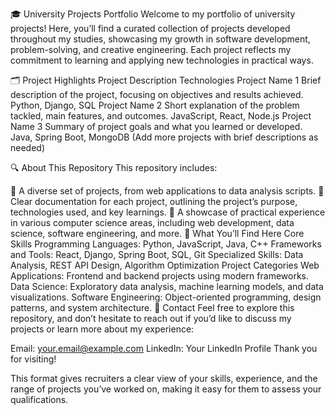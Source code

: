 🎓 University Projects Portfolio
Welcome to my portfolio of university projects! Here, you’ll find a curated collection of projects developed throughout my studies, showcasing my growth in software development, problem-solving, and creative engineering. Each project reflects my commitment to learning and applying new technologies in practical ways.

🗂️ Project Highlights
Project	Description	Technologies
Project Name 1	Brief description of the project, focusing on objectives and results achieved.	Python, Django, SQL
Project Name 2	Short explanation of the problem tackled, main features, and outcomes.	JavaScript, React, Node.js
Project Name 3	Summary of project goals and what you learned or developed.	Java, Spring Boot, MongoDB
(Add more projects with brief descriptions as needed)

🔍 About This Repository
This repository includes:

📂 A diverse set of projects, from web applications to data analysis scripts.
📝 Clear documentation for each project, outlining the project’s purpose, technologies used, and key learnings.
🚀 A showcase of practical experience in various computer science areas, including web development, data science, software engineering, and more.
💼 What You’ll Find Here
Core Skills
Programming Languages: Python, JavaScript, Java, C++
Frameworks and Tools: React, Django, Spring Boot, SQL, Git
Specialized Skills: Data Analysis, REST API Design, Algorithm Optimization
Project Categories
Web Applications: Frontend and backend projects using modern frameworks.
Data Science: Exploratory data analysis, machine learning models, and data visualizations.
Software Engineering: Object-oriented programming, design patterns, and system architecture.
📧 Contact
Feel free to explore this repository, and don’t hesitate to reach out if you’d like to discuss my projects or learn more about my experience:

Email: your.email@example.com
LinkedIn: Your LinkedIn Profile
Thank you for visiting!

This format gives recruiters a clear view of your skills, experience, and the range of projects you’ve worked on, making it easy for them to assess your qualifications.
